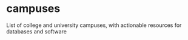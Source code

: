campuses
========

List of college and university campuses, with actionable resources for databases and software
